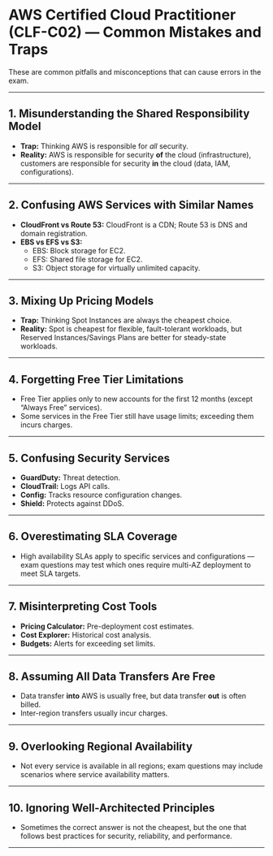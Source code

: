 # AWS Certified Cloud Practitioner (CLF-C02) — Common Mistakes and Traps

These are common pitfalls and misconceptions that can cause errors in the exam.

---

## 1. Misunderstanding the Shared Responsibility Model
- **Trap:** Thinking AWS is responsible for *all* security.
- **Reality:** AWS is responsible for security **of** the cloud (infrastructure), customers are responsible for security **in** the cloud (data, IAM, configurations).

---

## 2. Confusing AWS Services with Similar Names
- **CloudFront vs Route 53:** CloudFront is a CDN; Route 53 is DNS and domain registration.
- **EBS vs EFS vs S3:**  
  - EBS: Block storage for EC2.  
  - EFS: Shared file storage for EC2.  
  - S3: Object storage for virtually unlimited capacity.

---

## 3. Mixing Up Pricing Models
- **Trap:** Thinking Spot Instances are always the cheapest choice.  
- **Reality:** Spot is cheapest for flexible, fault-tolerant workloads, but Reserved Instances/Savings Plans are better for steady-state workloads.

---

## 4. Forgetting Free Tier Limitations
- Free Tier applies only to new accounts for the first 12 months (except “Always Free” services).
- Some services in the Free Tier still have usage limits; exceeding them incurs charges.

---

## 5. Confusing Security Services
- **GuardDuty:** Threat detection.  
- **CloudTrail:** Logs API calls.  
- **Config:** Tracks resource configuration changes.  
- **Shield:** Protects against DDoS.

---

## 6. Overestimating SLA Coverage
- High availability SLAs apply to specific services and configurations — exam questions may test which ones require multi-AZ deployment to meet SLA targets.

---

## 7. Misinterpreting Cost Tools
- **Pricing Calculator:** Pre-deployment cost estimates.  
- **Cost Explorer:** Historical cost analysis.  
- **Budgets:** Alerts for exceeding set limits.

---

## 8. Assuming All Data Transfers Are Free
- Data transfer **into** AWS is usually free, but data transfer **out** is often billed.
- Inter-region transfers usually incur charges.

---

## 9. Overlooking Regional Availability
- Not every service is available in all regions; exam questions may include scenarios where service availability matters.

---

## 10. Ignoring Well-Architected Principles
- Sometimes the correct answer is not the cheapest, but the one that follows best practices for security, reliability, and performance.

---